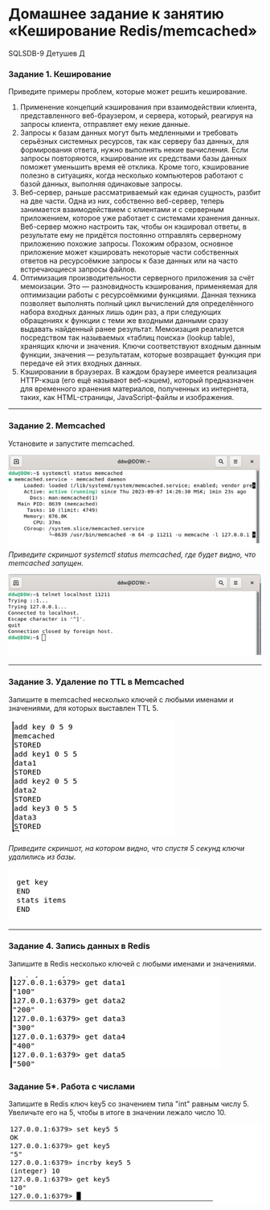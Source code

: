 # Домашнее задание к занятию «Кеширование Redis/memcached»

SQLSDB-9 
Детушев Д


### Задание 1. Кеширование


Приведите примеры проблем, которые может решить кеширование.


1. Применение концепций кэширования при взаимодействии клиента, представленного веб-браузером, и сервера, который, реагируя на запросы клиента, отправляет ему некие данные.
2. Запросы к базам данных могут быть медленными и требовать серьёзных системных ресурсов, так как серверу баз данных, для формирования ответа, нужно выполнять некие вычисления. Если запросы повторяются, кэширование их средствами базы данных поможет уменьшить время её отклика. Кроме того, кэширование полезно в ситуациях, когда несколько компьютеров работают с базой данных, выполняя одинаковые запросы.
3. Веб-сервер, раньше рассматриваемый как единая сущность, разбит на две части. Одна из них, собственно веб-сервер, теперь занимается взаимодействием с клиентами и с серверным приложением, которое уже работает с системами хранения данных. Веб-сервер можно настроить так, чтобы он кэшировал ответы, в результате ему не придётся постоянно отправлять серверному приложению похожие запросы. Похожим образом, основное приложение может кэшировать некоторые части собственных ответов на ресурсоёмкие запросы к базе данных или на часто встречающиеся запросы файлов.
4. Оптимизация производительности серверного приложения за счёт мемоизации. Это — разновидность кэширования, применяемая для оптимизации работы с ресурсоёмкими функциями. Данная техника позволяет выполнять полный цикл вычислений для определённого набора входных данных лишь один раз, а при следующих обращениях к функции с теми же входными данными сразу выдавать найденный ранее результат. Мемоизация реализуется посредством так называемых «таблиц поиска» (lookup table), хранящих ключи и значения. Ключи соответствуют входным данным функции, значения — результатам, которые возвращает функция при передаче ей этих входных данных.
5. Кэшировании в браузерах. В каждом браузере имеется реализация HTTP-кэша (его ещё называют веб-кэшем), который предназначен для временного хранения материалов, полученных из интернета, таких, как HTML-страницы, JavaScript-файлы и изображения.


---


### Задание 2. Memcached


Установите и запустите memcached.

![](memcached%20%D1%83%D1%81%D1%82%D0%B0%D0%BD%D0%BE%D0%B2%D0%BB%D0%B5%D0%BD.png)
*Приведите скриншот systemctl status memcached, где будет видно, что memcached запущен.*

![](memcached%20%D0%B7%D0%B0%D0%BF%D1%83%D1%89%D0%B5%D0%BD.png)


---


### Задание 3. Удаление по TTL в Memcached


Запишите в memcached несколько ключей с любыми именами и значениями, для которых выставлен TTL 5.

![](%D0%B7%D0%B0%D0%BF%D0%B8%D1%81%D1%8C%20%D0%B4%D0%B0%D0%BD%D0%BD%D1%8B%D1%85.png)


*Приведите скриншот, на котором видно, что спустя 5 секунд ключи удалились из базы.*

![](%D0%BA%D0%BB%D1%8E%D1%87%D0%B8%20%D0%BE%D1%82%D1%81%D1%83%D1%82%D1%81%D1%82%D0%B2%D1%83%D1%8E%D1%82.png)

---


### Задание 4. Запись данных в Redis


Запишите в Redis несколько ключей с любыми именами и значениями.

![](%D0%BA%D0%BB%D1%8E%D1%87%D0%B8%20%D1%81%D0%BE%20%D0%B7%D0%BD%D0%B0%D1%87%D0%B5%D0%BD%D0%B8%D1%8F%D0%BC%D0%B8.png)


### Задание 5*. Работа с числами


Запишите в Redis ключ key5 со значением типа "int" равным числу 5. Увеличьте его на 5, чтобы в итоге в значении лежало число 10. 


![инкремент](%D0%B8%D0%BD%D0%BA%D1%80%D0%B5%D0%BC%D0%B5%D0%BD%D1%82.png)